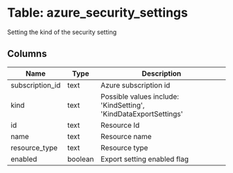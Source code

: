 
# Table: azure_security_settings
Setting the kind of the security setting
## Columns
| Name        | Type           | Description  |
| ------------- | ------------- | -----  |
|subscription_id|text|Azure subscription id|
|kind|text|Possible values include: 'KindSetting', 'KindDataExportSettings'|
|id|text|Resource Id|
|name|text|Resource name|
|resource_type|text|Resource type|
|enabled|boolean|Export setting enabled flag|
